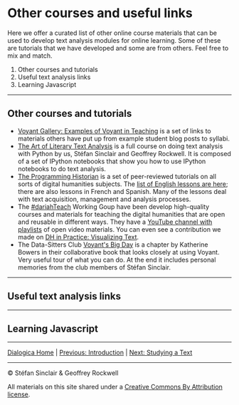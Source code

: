 # Other courses and useful links

Here we offer a curated list of other online course materials that can be used to develop text analysis modules for online learning. Some of these are tutorials that we have developed and some are from others. Feel free to mix and match.

1. Other courses and tutorials
1. Useful text analysis links
1. Learning Javascript

----
## Other courses and tutorials

* [Voyant Gallery: Examples of Voyant in Teaching](https://voyant-tools.org/docs/#!/guide/gallery-section-examples-of-voyant-in-teaching) is a set of links to materials others have put up from example student blog posts to syllabi.
* [The Art of Literary Text Analysis](https://github.com/sgsinclair/alta/blob/master/ipynb/ArtOfLiteraryTextAnalysis.ipynb) is a full course on doing text analysis with Python by us, Stéfan Sinclair and Geoffrey Rockwell. It is composed of a set of IPython notebooks that show you how to use IPython notebooks to do text analysis.
* [The Programming Historian](https://programminghistorian.org/) is a set of peer-reviewed tutorials on all sorts of digital humanities subjects. The [list of English lessons are here](https://programminghistorian.org/en/lessons/); there are also lessons in French and Spanish. Many of the lessons deal with text acquisition, management and analysis processes.
* The [#dariahTeach](https://teach.dariah.eu/) Working Goup have been develop high-quality courses and materials for teaching the digital humanities that are open and reusable in different ways. They have a [YouTube channel with playlists](https://www.youtube.com/channel/UCScSbG7XjiXbZVgilEp0Pkw/playlists) of open video materials. You can even see a contribution we made on [DH in Practice: Visualizing Text](https://www.youtube.com/watch?v=uamyLcWtECg).
* The Data-Sitters Club [Voyant's Big Day](https://datasittersclub.github.io/site/dsc6/) is a chapter by Katherine Bowers in their collaborative book that looks closely at using Voyant. Very useful tour of what you can do. At the end it includes personal memories from the club members of Stéfan Sinclair.

----
## Useful text analysis links


----
## Learning Javascript


----

[Dialogica Home](/index.md) | [Previous: Introduction](/intro.md) | [Next: Studying a Text](/study.md)

----

&copy; Stéfan Sinclair & Geoffrey Rockwell

All materials on this site shared under a [Creative Commons By Attribution license](https://creativecommons.org/licenses/by/4.0/).
